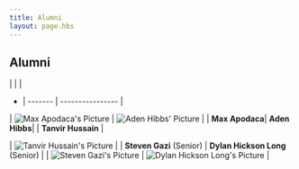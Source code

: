 ```yaml
---
title: Alumni
layout: page.hbs
---
```


## Alumni

|        |                  |
- | ------- | ---------------- |

| ![Max Apodaca's Picture](/images/interview-pictures/max.jpg) | ![Aden Hibbs' Picture](/images/interview-pictures/aden.jpg) |
 | **Max Apodaca**| **Aden Hibbs**|
 | **Tanvir Hussain** |

| ![Tanvir Hussain's Picture](/images/interview-pictures/tanvir.jpg) |
 | **Steven Gazi** (Senior) | **Dylan Hickson Long** (Senior) |
| ![Steven Gazi's Picture](/images/interview-pictures/steven.jpg) | ![Dylan Hickson Long's Picture](/images/interview-pictures/dylan.jpg) |
